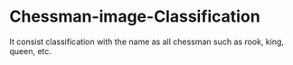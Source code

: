# Chessman-image-Classification

It consist classification with the name as all chessman such as rook, king, queen, etc.
